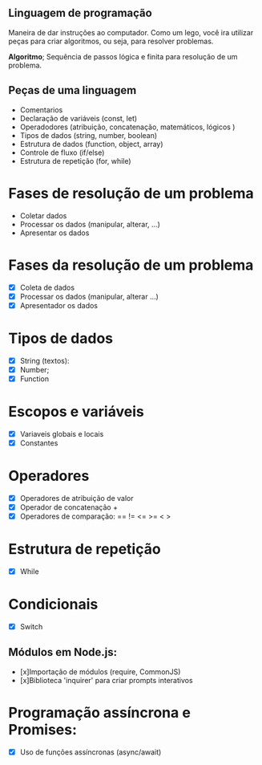## Linguagem de programação

Maneira de dar instruções ao computador.
Como um lego, você ira utilizar peças para criar algoritmos, ou seja, para resolver problemas.

**Algoritmo**; Sequência de passos lógica e finita para resolução de um problema.

## Peças de uma linguagem

- Comentarios
- Declaração de variáveis (const, let)
- Operadodores (atribuição, concatenação, matemáticos, lógicos )
- Tipos de dados (string, number, boolean)
- Estrutura de dados (function, object, array)
- Controle de fluxo (if/else)
- Estrutura de repetição (for, while)

# Fases de resolução de um problema

- Coletar dados
- Processar os dados (manipular, alterar, ...)
- Apresentar os dados 

# Fases da resolução de um problema

- [x] Coleta de dados
- [x] Processar os dados (manipular, alterar ...)
- [x] Apresentador os dados

# Tipos de dados

- [x] String (textos):
- [x] Number;
- [x] Function

# Escopos e variáveis

- [x] Variaveis globais e locais
- [x] Constantes

# Operadores

- [x] Operadores de atribuição de valor
- [x] Operador de concatenação + 
- [x] Operadores de comparação: == != <= >=  < > 

# Estrutura de repetição

- [x] While

# Condicionais

- [x] Switch

## Módulos em Node.js:

- [x]Importação de módulos (require, CommonJS)
- [x]Biblioteca 'inquirer' para criar prompts interativos

# Programação assíncrona e Promises:

- [x] Uso de funções assíncronas (async/await)